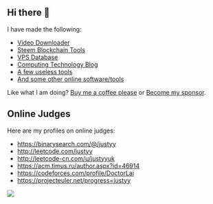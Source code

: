 ## Hi there 👋
I have made the following:
- [Video Downloader](https://weibomiaopai.com/download-video-parser.php)
- [Steem Blockchain Tools](https://steemyy.com)
- [VPS Database](https://anothervps.com/vps-database/)
- [Computing Technology Blog](https://helloacm.com)
- [A few useless tools](https://helloacm.com/tools/)
- [And some other online software/tools](https://steakovercooked.com/Software.Home)

Like what I am doing? [Buy me a coffee please](https://helloacm.com/out/buymecoffee) or [Become my sponsor](https://github.com/sponsors/DoctorLai).

## Online Judges
Here are my profiles on online judges:
- https://binarysearch.com/@/justyy
- http://leetcode.com/justyy
- http://leetcode-cn.com/u/justyyuk
- https://acm.timus.ru/author.aspx?id=46914
- https://codeforces.com/profile/DoctorLai
- https://projecteuler.net/progress=justyy


![](https://projecteuler.net/profile/justyy.png)

